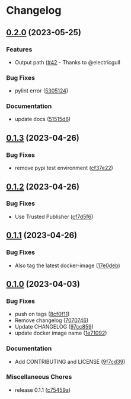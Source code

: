 # Changelog

## [0.2.0](https://github.com/philips-software/SPDXMerge/compare/v0.1.3...v0.2.0) (2023-05-25)

### Features

* Output path ([#42](https://github.com/philips-software/SPDXMerge/pull/42) - Thanks to @electricgull

### Bug Fixes

* pylint error ([5305124](https://github.com/philips-software/SPDXMerge/commit/530512479c6741f69b6e5e500f032dcdb6e40d58))


### Documentation

* update docs ([51515d6](https://github.com/philips-software/SPDXMerge/commit/51515d6cb70f286ab68d25e359a742005097292a))

## [0.1.3](https://github.com/philips-software/SPDXMerge/compare/v0.1.2...v0.1.3) (2023-04-26)


### Bug Fixes

* remove pypi test environment ([cf37e22](https://github.com/philips-software/SPDXMerge/commit/cf37e22d43a1b7a8e076138346c5446bc1cde707))

## [0.1.2](https://github.com/philips-software/SPDXMerge/compare/v0.1.1...v0.1.2) (2023-04-26)


### Bug Fixes

* Use Trusted Publisher ([cf7d5f6](https://github.com/philips-software/SPDXMerge/commit/cf7d5f6cdfa93295b8cd0c59acb1acfa58a8692e))

## [0.1.1](https://github.com/philips-software/SPDXMerge/compare/v0.1.0...v0.1.1) (2023-04-26)


### Bug Fixes

* Also tag the latest docker-image ([17e0deb](https://github.com/philips-software/SPDXMerge/commit/17e0deb57f14ddc30d6f57bd44ce6ecc096ac556))

## [0.1.0](https://github.com/philips-software/SPDXMerge/compare/v0.1.0...v0.1.0) (2023-04-03)


### Bug Fixes

* push on tags ([8cf0f11](https://github.com/philips-software/SPDXMerge/commit/8cf0f1127243a2129d563ad7cc06ace25f87f4a9))
* Remove changelog ([7070746](https://github.com/philips-software/SPDXMerge/commit/707074687b53ac627eb3af2ca5771d3e11da324e))
* Update CHANGELOG ([97cc859](https://github.com/philips-software/SPDXMerge/commit/97cc859e7a3d36a08fd5b665097dd28806c8f639))
* update docker image name ([1e71092](https://github.com/philips-software/SPDXMerge/commit/1e71092b372bc0b558836997809e27eb12c07cfb))


### Documentation

* Add CONTRIBUTING and LICENSE ([9f7cd39](https://github.com/philips-software/SPDXMerge/commit/9f7cd39e5327b2857c00d1f1af8804e205507c7f))


### Miscellaneous Chores

* release 0.1.1 ([c75459a](https://github.com/philips-software/SPDXMerge/commit/c75459a0540f1ad479fe66ad8550fa3037b5d498))

